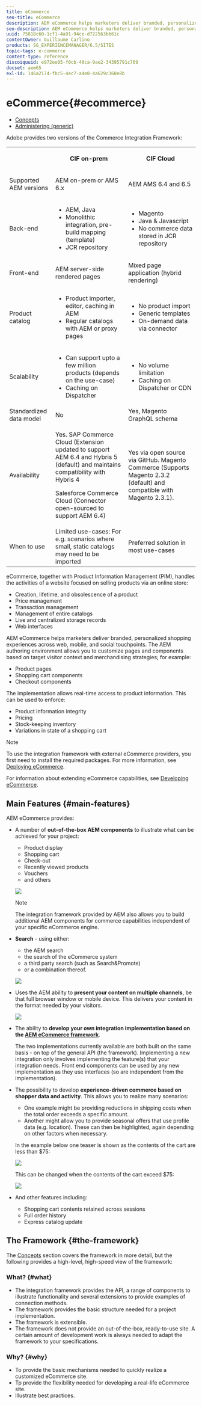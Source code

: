 ```yaml
---
title: eCommerce
seo-title: eCommerce
description: AEM eCommerce helps marketers deliver branded, personalized shopping experiences across web, mobile, and social touchpoints.
seo-description: AEM eCommerce helps marketers deliver branded, personalized shopping experiences across web, mobile, and social touchpoints.
uuid: 75818c60-1cf1-4a91-94ce-d722563b661c
contentOwner: Guillaume Carlino
products: SG_EXPERIENCEMANAGER/6.5/SITES
topic-tags: e-commerce
content-type: reference
discoiquuid: e972ee05-f0cb-40ca-9ae2-34395791c709
docset: aem65
exl-id: 146a2174-fbc5-4ec7-a4e8-4a629c360e8b
---
```

# eCommerce{#ecommerce}

* [Concepts](/help/sites-administering/concepts.md)
* [Administering (generic)](/help/sites-administering/generic.md)

Adobe provides two versions of the Commerce Integration Framework:

<table>
 <tbody>
  <tr>
   <th><p> </p> </th>
   <th><p>CIF on-prem</p> </th>
   <th><p>CIF Cloud</p> </th>
  </tr>
  <tr>
   <td><p>Supported AEM versions</p> </td>
   <td><p>AEM on-prem or AMS 6.x</p> </td>
   <td>AEM AMS 6.4 and 6.5</td>
  </tr>
  <tr>
   <td><p>Back-end</p> </td>
   <td>
    <ul>
     <li>AEM, Java</li>
     <li>Monolithic integration, pre-build mapping (template)</li>
     <li>JCR repository</li>
    </ul> </td>
   <td>
    <ul>
     <li>Magento</li>
     <li>Java &amp; Javascript</li>
     <li>No commerce data stored in JCR repository</li>
    </ul> </td>
  </tr>
  <tr>
   <td><p>Front-end</p> </td>
   <td><p>AEM server-side rendered pages</p> </td>
   <td>Mixed page application (hybrid rendering)</td>
  </tr>
  <tr>
   <td><p>Product catalog</p> </td>
   <td>
    <ul>
     <li>Product importer, editor, caching in AEM</li>
     <li>Regular catalogs with AEM or proxy pages</li>
    </ul> </td>
   <td>
    <ul>
     <li>No product import</li>
     <li>Generic templates</li>
     <li>On-demand data via connector</li>
    </ul> </td>
  </tr>
  <tr>
   <td><p>Scalability</p> </td>
   <td>
    <ul>
     <li>Can support upto a few million products (depends on the use-case)</li>
     <li>Caching on Dispatcher</li>
    </ul> </td>
   <td>
    <ul>
     <li>No volume limitation</li>
     <li>Caching on Dispatcher or CDN</li>
    </ul> </td>
  </tr>
  <tr>
   <td>Standardized data model</td>
   <td>No</td>
   <td>Yes, Magento GraphQL schema</td>
  </tr>
  <tr>
   <td>Availability</td>
   <td><p>Yes. SAP Commerce Cloud (Extension updated to support AEM 6.4 and Hybris 5 (default) and maintains compatibility with Hybris 4</p> <p>Salesforce Commerce Cloud (Connector open-sourced to support AEM 6.4)</p> </td>
   <td>Yes via open source via GitHub. Magento Commerce (Supports Magento 2.3.2 (default) and compatible with Magento 2.3.1).</td>
  </tr>
  <tr>
   <td>When to use</td>
   <td>Limited use-cases: For e.g. scenarios where small, static catalogs may need to be imported</td>
   <td>Preferred solution in most use-cases</td>
  </tr>
 </tbody>
</table>

eCommerce, together with Product Information Management (PIM), handles the activities of a website focused on selling products via an online store:

* Creation, lifetime, and obsolescence of a product
* Price management
* Transaction management
* Management of entire catalogs
* Live and centralized storage records
* Web interfaces

AEM eCommerce helps marketers deliver branded, personalized shopping experiences across web, mobile, and social touchpoints. The AEM authoring environment allows you to customize pages and components based on target visitor context and merchandising strategies; for example:

* Product pages
* Shopping cart components
* Checkout components

The implementation allows real-time access to product information. This can be used to enforce:

* Product information integrity
* Pricing
* Stock-keeping inventory
* Variations in state of a shopping cart

>[!NOTE]
>
>To use the integration framework with external eCommerce providers, you first need to install the required packages. For more information, see [Deploying eCommerce](/help/sites-deploying/ecommerce.md).
>
>For information about extending eCommerce capabilities, see [Developing eCommerce](/help/sites-developing/ecommerce.md).

## Main Features {#main-features}

AEM eCommerce provides:

* A number of **out-of-the-box AEM components** to illustrate what can be achieved for your project:

    * Product display
    * Shopping cart
    * Check-out
    * Recently viewed products
    * Vouchers
    * and others

  ![](assets/chlimage_1-130.png)

  >[!NOTE]
  >
  >The integration framework provided by AEM also allows you to build additional AEM components for commerce capabilities independent of your specific eCommerce engine.

* **Search** - using either:

    * the AEM search
    * the search of the eCommerce system
    * a third party search (such as Search&Promote)
    * or a combination thereof.

  ![](assets/chlimage_1-131.png)

* Uses the AEM ability to **present your content on multiple channels**, be that full browser window or mobile device. This delivers your content in the format needed by your visitors.

  ![](assets/chlimage_1-132.png)

* The ability to **develop your own integration implementation based on the [AEM eCommerce framework](#the-framework)**.

  The two implementations currently available are both built on the same basis - on top of the general API (the framework). Implementing a new integration only involves implementing the feature(s) that your integration needs. Front end components can be used by any new implementation as they use interfaces (so are independent from the implementation).

* The possibility to develop **experience-driven commerce based on shopper data and activity**. This allows you to realize many scenarios:

    * One example might be providing reductions in shipping costs when the total order exceeds a specific amount.
    * Another might allow you to provide seasonal offers that use profile data (e.g. location). These can then be highlighted, again depending on other factors when necessary.

  In the example below one teaser is shown as the contents of the cart are less than $75:

  ![](assets/chlimage_1-133.png)

  This can be changed when the contents of the cart exceed $75:

  ![](assets/chlimage_1-134.png)

* And other features including:

    * Shopping cart contents retained across sessions
    * Full order history
    * Express catalog update

## The Framework {#the-framework}

The [Concepts](/help/sites-administering/concepts.md) section covers the framework in more detail, but the following provides a high-level, high-speed view of the framework:

### What? {#what}

* The integration framework provides the API, a range of components to illustrate functionality and several extensions to provide examples of connection methods.
* The framework provides the basic structure needed for a project implementation.
* The framework is extensible.
* The framework does not provide an out-of-the-box, ready-to-use site. A certain amount of development work is always needed to adapt the framework to your specifications.

### Why? {#why}

* To provide the basic mechanisms needed to quickly realize a customized eCommerce site.
* Tp provide the flexibility needed for developing a real-life eCommerce site.
* Illustrate best practices.

